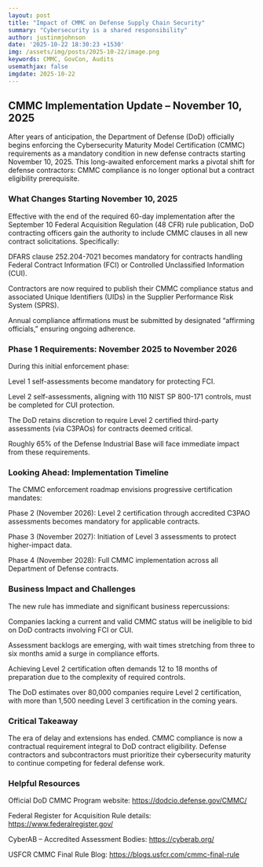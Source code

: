 ```yaml
---
layout: post
title: "Impact of CMMC on Defense Supply Chain Security"
summary: "Cybersecurity is a shared responsibility"
author: justinmjohnson
date: '2025-10-22 18:30:23 +1530'
img: /assets/img/posts/2025-10-22/image.png
keywords: CMMC, GovCon, Audits
usemathjax: false
imgdate: 2025-10-22
---
```

## CMMC Implementation Update – November 10, 2025

After years of anticipation, the Department of Defense (DoD) officially begins enforcing the Cybersecurity Maturity Model Certification (CMMC) requirements as a mandatory condition in new defense contracts starting November 10, 2025. This long-awaited enforcement marks a pivotal shift for defense contractors: CMMC compliance is no longer optional but a contract eligibility prerequisite.

### What Changes Starting November 10, 2025
Effective with the end of the required 60-day implementation after the September 10 Federal Acquisition Regulation (48 CFR) rule publication, DoD contracting officers gain the authority to include CMMC clauses in all new contract solicitations. Specifically:

DFARS clause 252.204-7021 becomes mandatory for contracts handling Federal Contract Information (FCI) or Controlled Unclassified Information (CUI).

Contractors are now required to publish their CMMC compliance status and associated Unique Identifiers (UIDs) in the Supplier Performance Risk System (SPRS).

Annual compliance affirmations must be submitted by designated “affirming officials,” ensuring ongoing adherence.

### Phase 1 Requirements: November 2025 to November 2026
During this initial enforcement phase:

Level 1 self-assessments become mandatory for protecting FCI.

Level 2 self-assessments, aligning with 110 NIST SP 800-171 controls, must be completed for CUI protection.

The DoD retains discretion to require Level 2 certified third-party assessments (via C3PAOs) for contracts deemed critical.

Roughly 65% of the Defense Industrial Base will face immediate impact from these requirements.

### Looking Ahead: Implementation Timeline
The CMMC enforcement roadmap envisions progressive certification mandates:

Phase 2 (November 2026): Level 2 certification through accredited C3PAO assessments becomes mandatory for applicable contracts.

Phase 3 (November 2027): Initiation of Level 3 assessments to protect higher-impact data.

Phase 4 (November 2028): Full CMMC implementation across all Department of Defense contracts.

### Business Impact and Challenges
The new rule has immediate and significant business repercussions:

Companies lacking a current and valid CMMC status will be ineligible to bid on DoD contracts involving FCI or CUI.

Assessment backlogs are emerging, with wait times stretching from three to six months amid a surge in compliance efforts.

Achieving Level 2 certification often demands 12 to 18 months of preparation due to the complexity of required controls.

The DoD estimates over 80,000 companies require Level 2 certification, with more than 1,500 needing Level 3 certification in the coming years.

### Critical Takeaway
The era of delay and extensions has ended. CMMC compliance is now a contractual requirement integral to DoD contract eligibility. Defense contractors and subcontractors must prioritize their cybersecurity maturity to continue competing for federal defense work.

### Helpful Resources
Official DoD CMMC Program website: https://dodcio.defense.gov/CMMC/

Federal Register for Acquisition Rule details: https://www.federalregister.gov/

CyberAB – Accredited Assessment Bodies: https://cyberab.org/

USFCR CMMC Final Rule Blog: https://blogs.usfcr.com/cmmc-final-rule
